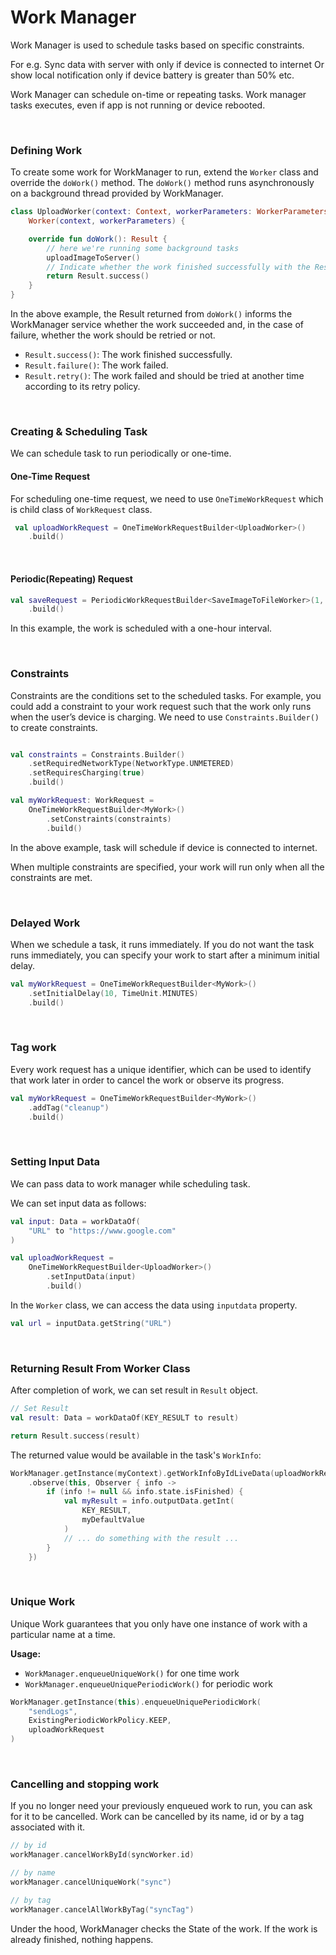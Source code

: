 # Work Manager

Work Manager is used to schedule tasks based on specific constraints.

For e.g. Sync data with server with only if device is connected to internet Or show local notification only if device
battery is greater than 50% etc.

Work Manager can schedule on-time or repeating tasks. Work manager tasks executes, even if app is not running or device
rebooted.

<br/>

### Defining Work

To create some work for WorkManager to run, extend the `Worker` class and override the `doWork()` method. The `doWork()`
method runs asynchronously on a background thread provided by WorkManager.

```kotlin
class UploadWorker(context: Context, workerParameters: WorkerParameters) :
    Worker(context, workerParameters) {

    override fun doWork(): Result {
        // here we're running some background tasks
        uploadImageToServer()
        // Indicate whether the work finished successfully with the Result
        return Result.success()
    }
}
```

In the above example, the Result returned from `doWork()` informs the WorkManager service whether the work succeeded
and, in the case of failure, whether the work should be retried or not.

* `Result.success()`: The work finished successfully.
* `Result.failure()`: The work failed.
* `Result.retry()`: The work failed and should be tried at another time according to its retry policy.

<br/>

### Creating & Scheduling Task

We can schedule task to run periodically or one-time.

#### One-Time Request

For scheduling one-time request, we need to use `OneTimeWorkRequest` which is child class of `WorkRequest` class.

```kotlin
 val uploadWorkRequest = OneTimeWorkRequestBuilder<UploadWorker>()
    .build()
```

<br/>

#### Periodic(Repeating) Request

```kotlin
val saveRequest = PeriodicWorkRequestBuilder<SaveImageToFileWorker>(1, TimeUnit.HOURS)
    .build()
```

In this example, the work is scheduled with a one-hour interval.

<br/>

### Constraints

Constraints are the conditions set to the scheduled tasks. For example, you could add a constraint to your work request
such that the work only runs when the user’s device is charging. We need to use `Constraints.Builder()` to create
constraints.

```kotlin

val constraints = Constraints.Builder()
    .setRequiredNetworkType(NetworkType.UNMETERED)
    .setRequiresCharging(true)
    .build()

val myWorkRequest: WorkRequest =
    OneTimeWorkRequestBuilder<MyWork>()
        .setConstraints(constraints)
        .build()
```

In the above example, task will schedule if device is connected to internet.

When multiple constraints are specified, your work will run only when all the constraints are met.

<br/>

### Delayed Work

When we schedule a task, it runs immediately. If you do not want the task runs immediately, you can specify your work to
start after a minimum initial delay.

```kotlin
val myWorkRequest = OneTimeWorkRequestBuilder<MyWork>()
    .setInitialDelay(10, TimeUnit.MINUTES)
    .build()
```

<br/>

### Tag work

Every work request has a unique identifier, which can be used to identify that work later in order to cancel the work or
observe its progress.

```kotlin
val myWorkRequest = OneTimeWorkRequestBuilder<MyWork>()
    .addTag("cleanup")
    .build()
```

<br/>

### Setting Input Data

We can pass data to work manager while scheduling task.

We can set input data as follows:

```kotlin
val input: Data = workDataOf(
    "URL" to "https://www.google.com"
)

val uploadWorkRequest =
    OneTimeWorkRequestBuilder<UploadWorker>()
        .setInputData(input)
        .build()
```

In the `Worker` class, we can access the data using `inputdata` property.

```kotlin
val url = inputData.getString("URL")
```

<br/>

### Returning Result From Worker Class

After completion of work, we can set result in `Result` object.

```kotlin
// Set Result
val result: Data = workDataOf(KEY_RESULT to result)

return Result.success(result)
```

The returned value would be available in the task's `WorkInfo`:

```kotlin
WorkManager.getInstance(myContext).getWorkInfoByIdLiveData(uploadWorkRequest.id)
    .observe(this, Observer { info ->
        if (info != null && info.state.isFinished) {
            val myResult = info.outputData.getInt(
                KEY_RESULT,
                myDefaultValue
            )
            // ... do something with the result ...
        }
    })
```

<br/>

### Unique Work

Unique Work guarantees that you only have one instance of work with a particular name at a time.

**Usage:**

* `WorkManager.enqueueUniqueWork()` for one time work
* `WorkManager.enqueueUniquePeriodicWork()` for periodic work

```kotlin
WorkManager.getInstance(this).enqueueUniquePeriodicWork(
    "sendLogs",
    ExistingPeriodicWorkPolicy.KEEP,
    uploadWorkRequest
)
```

<br/>

### Cancelling and stopping work

If you no longer need your previously enqueued work to run, you can ask for it to be cancelled. Work can be cancelled by
its name, id or by a tag associated with it.

```kotlin
// by id
workManager.cancelWorkById(syncWorker.id)

// by name
workManager.cancelUniqueWork("sync")

// by tag
workManager.cancelAllWorkByTag("syncTag")
```

Under the hood, WorkManager checks the State of the work. If the work is already finished, nothing happens.